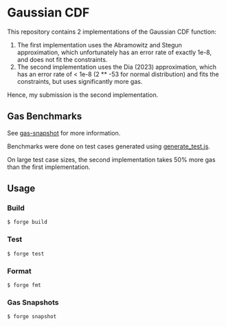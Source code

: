 # Gaussian CDF

This repository contains 2 implementations of the Gaussian CDF function:

1. The first implementation uses the Abramowitz and Stegun approximation, which unfortunately has an error rate of exactly 1e-8, and does not fit the constraints.
2. The second implementation uses the Dia (2023) approximation, which has an error rate of < 1e-8 (2 \*\* -53 for normal distribution) and fits the constraints, but uses significantly more gas.

Hence, my submission is the second implementation.

## Gas Benchmarks

See [gas-snapshot](./.gas-snapshot) for more information.

Benchmarks were done on test cases generated using [generate_test.js](./generate_test.js).

On large test case sizes, the second implementation takes 50% more gas than the first implementation.

## Usage

### Build

```shell
$ forge build
```

### Test

```shell
$ forge test
```

### Format

```shell
$ forge fmt
```

### Gas Snapshots

```shell
$ forge snapshot
```
